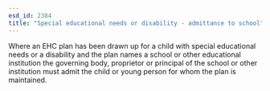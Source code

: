 ```yaml
---
esd_id: 2384
title: "Special educational needs or disability - admittance to school"
---
```


Where an EHC plan has been drawn up for a child with special educational needs or a disability and the plan names a school or other educational institution the governing body, proprietor or principal of the school or other institution must admit the child or young person for whom the plan is maintained.

